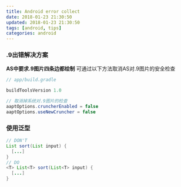 ```yaml
---
title: Android error collect
date: 2018-01-23 21:30:50
updated: 2018-01-23 21:30:50
tags: [android, tips]
categories: android
---
```




### .9出错解决方案

**AS中要求.9图片四条边都绘制**
可通过以下方法取消AS对.9图片的安全检查

```java
// app/build.gradle

buildToolsVersion 1.0

// 取消掉系统对.9图片的检查
aaptOptions.cruncherEnabled = false
aaptOptions.useNewCruncher = false
```

### 使用泛型
```java
// DON'T
List sort(List input) {
  [...]
}
// DO
<T> List<T> sort(List<T> input) {
  [...]
}
```

